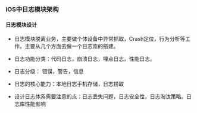 ### iOS中日志模块架构

#### 日志模块设计

+ 日志模块脱离业务，主要做个体设备中异常抓取，Crash定位，行为分析等工作。主要从几个方面去做一个日志库的搭建。

+ 日志功能分类：代码日志，崩溃日志，埋点日志，性能日志。

+ 日志分级： 错误，警告，信息

+ 日志的核心能力：本地日志手机存储，日志捞取

+ 设计日志体系需要注意的点：日志丢失问题，日志安全性，日志淘汰策略。日志库性能影响

